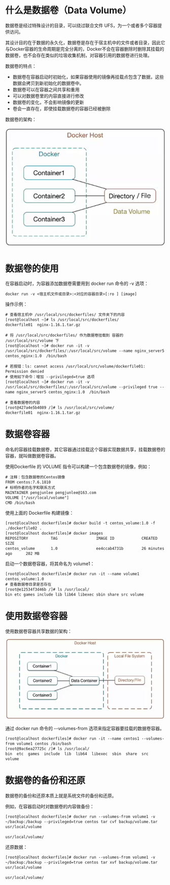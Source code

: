 # 什么是数据卷（Data Volume）
数据卷是经过特殊设计的目录，可以绕过联合文件 UFS，为一个或者多个容器提供访问。

其设计目的在于数据的永久化，数据卷是存在于宿主机中的文件或者目录，因此它与Docker容器的生命周期是完全分离的，Docker不会在容器删除时删除其挂载的数据卷，也不会存在类似的垃圾收集机制，对容器引用的数据卷进行处理。

数据卷的特点：

- 数据卷在容器启动时初始化，如果容器使用的镜像再挂载点包含了数据，这些数据会拷贝到新初始化的数据卷中。
- 数据卷可以在容器之间共享和重用
- 可以对数据卷里的内容直接进行修改
- 数据卷的变化，不会影响镜像的更新
- 卷会一直存在，即使挂载数据卷的容器已经被删除

数据卷的架构：

<div align=center>

![Docker](./imgs/16.png "Docker示意图")
<div align=left>

# 数据卷的使用
在容器启动时，为容器添加数据卷需要用到 docker run 命令的 -v 选项：

	docker run -v <宿主机文件或目录>:<对应的容器目录>[:ro ] [image]

操作示例：

	# 查看宿主机中 /usr/local/src/dockerfiles/ 文件夹下的内容
	[root@localhost ~]# ls /usr/local/src/dockerfiles/
	dockerfile01  nginx-1.16.1.tar.gz
	 
	# 将 /usr/local/src/dockerfiles/ 作为数据卷挂载到 容器的 /usr/local/src/volume 下
	[root@localhost ~]# docker run -it -v /usr/local/src/dockerfiles/:/usr/local/src/volume --name nginx_server5 centos_nginx:1.0  /bin/bash
	 
	# 若报错：ls: cannot access /usr/local/src/volume/dockerfile01: Permission denied
	# 使用如下命令：增加 --privileged=true 选项
	[root@localhost ~]# docker run -it -v /usr/local/src/dockerfiles/:/usr/local/src/volume --privileged true --name nginx_server5 centos_nginx:1.0  /bin/bash
	 
	# 查看数据卷的内容
	[root@427a4e5b4089 /]# ls /usr/local/src/volume/
	dockerfile01  nginx-1.16.1.tar.gz

# 数据卷容器
命名的容器挂载数据卷，其它容器通过挂载这个容器实现数据共享，挂载数据卷的容器，就叫做数据卷容器。

使用Dockerfile 的 VOLUME 指令可以构建一个包含数据卷的镜像，例如：

	# 注释：包含数据卷的Centos镜像
	FROM centos:7.6.1810
	# 标明作者的名字和联系方式
	MAINTAINER pengjunlee pengjunlee@163.com
	VOLUME ["/usr/local/volume"]
	CMD /bin/bash

使用上面的 Dockerfile 构建镜像：

	[root@localhost dockerfiles]# docker build -t centos_volume:1.0 -f ./dockerfile02 .
	[root@localhost dockerfiles]# docker images
	REPOSITORY          TAG                 IMAGE ID            CREATED             SIZE
	centos_volume       1.0                 ee4ccab4731b        26 minutes ago      202 MB

启动一个数据卷容器，将其命名为 volume1：

	[root@localhost dockerfiles]# docker run -it --name volume1 centos_volume:1.0
	# 查看数据卷目录是否存在
	[root@e12534f3d46b /]# ls /usr/local/
	bin etc games include lib lib64 libexec sbin share src volume

# 使用数据卷容器
使用数据卷容器共享数据的架构：

<div align=center>

![Docker](./imgs/17.png "Docker示意图")
<div align=left>

通过 docker run 命令的 --volumes-from 选项来指定容器要挂载的数据卷容器。

	[root@localhost dockerfiles]# docker run -it --name centos1 --volumes-from volume1 centos /bin/bash
	[root@9ac6ea27725c /]# ls /usr/local/
	bin  etc  games  include  lib  lib64  libexec  sbin  share  src  volume

# 数据卷的备份和还原
数据卷的备份和还原本质上就是系统文件的备份和还原。

例如，在容器启动时对数据卷的内容做备份：

	[root@localhost dockerfiles]# docker run --volumes-from volume1 -v ~/backup:/backup --privileged=true centos tar cvf backup/volume.tar usr/local/volume
	 
	usr/local/volume/

还原数据：

	[root@localhost dockerfiles]# docker run --volumes-from volume1 -v ~/backup:/backup --privileged=true centos tar xvf backup/volume.tar usr/local/volume
	 
	usr/local/volume/
 